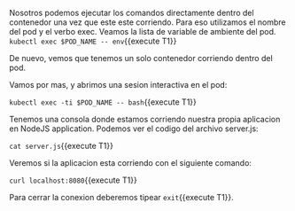 Nosotros podemos ejecutar los comandos directamente dentro del contenedor una vez que este este corriendo. Para eso utilizamos el nombre del pod y el verbo exec. Veamos la lista de variable de ambiente del pod.
`kubectl exec $POD_NAME -- env`{{execute T1}}

De nuevo, vemos que tenemos un solo contenedor corriendo dentro del pod.

Vamos por mas, y abrimos una sesion interactiva en el pod:

`kubectl exec -ti $POD_NAME -- bash`{{execute T1}}

Tenemos una consola donde estamos corriendo nuestra propia aplicacion en  NodeJS application. Podemos ver el codigo del archivo server.js:

`cat server.js`{{execute T1}}

Veremos si la aplicacion esta corriendo con el siguiente comando:

`curl localhost:8080`{{execute T1}}

Para cerrar la conexion deberemos tipear  `exit`{{execute T1}}.

